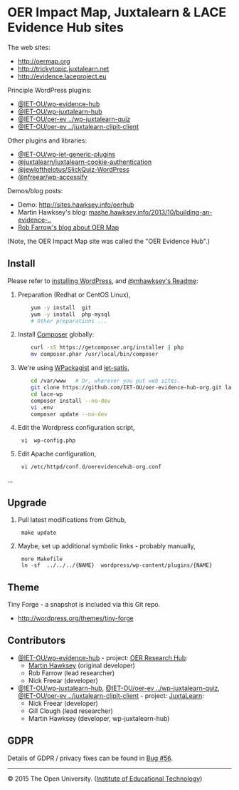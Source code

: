 # OER Impact Map, Juxtalearn & LACE Evidence Hub sites


The web sites:

* <http://oermap.org>
* <http://trickytopic.juxtalearn.net>
* <http://evidence.laceproject.eu>

Principle WordPress plugins:

* [@IET-OU/wp-evidence-hub][]
* [@IET-OU/wp-juxtalearn-hub][]
* [@IET-OU/oer-ev ../wp-juxtalearn-quiz][]
* [@IET-OU/oer-ev ../juxtalearn-clipit-client][]

Other plugins and libraries:

* [@IET-OU/wp-iet-generic-plugins][]
* [@juxtalearn/juxtalearn-cookie-authentication][]
* [@jewlofthelotus/SlickQuiz-WordPress][]
* [@nfreear/wp-accessify][]


Demos/blog posts:

* Demo:  <http://sites.hawksey.info/oerhub>
* Martin Hawksey's blog: [mashe.hawksey.info/2013/10/building-an-evidence-..][blog-build-plugin]
* [Rob Farrow's blog about OER Map][blog-oer-map]

(Note, the OER Impact Map site was called the "OER Evidence Hub".)


## Install

Please refer to [installing WordPress][wp-install], and [@mhawksey's Readme][plugin-readme-jx]:

1. Preparation (Redhat or CentOS Linux),

    ```sh
        yum -y install  git
        yum -y install  php-mysql
        # Other preparations ...
    ```

2. Install [Composer][] globally:
    ```sh
        curl -sS https://getcomposer.org/installer | php
        mv composer.phar /usr/local/bin/composer
    ```

2. We're using [WPackagist][] and [iet-satis][],

    ```sh
        cd /var/www   # Or, wherever you put web sites.
        git clone https://github.com/IET-OU/oer-evidence-hub-org.git lace-wp
        cd lace-wp
        composer install --no-dev
        vi .env
        composer update --no-dev
    ```

3. Edit the Wordpress configuration script,

        vi  wp-config.php

4. Edit Apache configuration,

        vi /etc/httpd/conf.d/oerevidencehub-org.conf

...


## Upgrade

1. Pull latest modifications from Github,

        make update

3. Maybe, set up additional symbolic links - probably manually,

        more Makefile
        ln -sf  ../../../{NAME}  wordpress/wp-content/plugins/{NAME}


## Theme

Tiny Forge - a snapshot is included via this Git repo.

* <http://wordpress.org/themes/tiny-forge>


## Contributors

* [@IET-OU/wp-evidence-hub][] - project: [OER Research Hub][]:
    * [Martin Hawksey][] (original developer)
    * Rob Farrow (lead researcher)
    * Nick Freear (developer)
* [@IET-OU/wp-juxtalearn-hub][], [@IET-OU/oer-ev ../wp-juxtalearn-quiz], [@IET-OU/oer-ev ../juxtalearn-clipit-client] - project: [JuxtaLearn]:
    * Nick Freear (developer)
    * Gill Clough (lead researcher)
    * Martin Hawksey (developer, wp-juxtalearn-hub)

## GDPR

Details of GDPR / privacy fixes can be found in [Bug #56][].

---
© 2015 The Open University. ([Institute of Educational Technology][])


[wp-install]: https://codex.wordpress.org/Installing_WordPress
[wp-secrets]: https://api.wordpress.org/secret-key/1.1/salt/
[plugin-readme-jx]: https://github.com/mhawksey/wp-juxtalearn-hub#readme
[plugin-readme]: https://github.com/mhawksey/wp-evidence-hub#readme
[blog-build-plugin]: https://mashe.hawksey.info/2013/10/building-an-evidence-hub-plugin-for-wordpress

[@IET-OU/wp-evidence-hub]:   https://github.com/IET-OU/wp-evidence-hub "Fork of: @mhawksey/wp-evidence-hub"
[@IET-OU/wp-juxtalearn-hub]: https://github.com/IET-OU/wp-juxtalearn-hub
[@IET-OU/wp-juxtalearn-quiz]: https://bitbucket.org/nfreear/wp-juxtalearn-quiz
[@IET-OU/wp-juxtalearn-clipit-client]: https://bitbucket.org/nfreear/wp-juxtalearn-clipit-client
[@IET-OU/oer-ev ../wp-juxtalearn-quiz]:
    https://github.com/IET-OU/oer-evidence-hub-org/tree/juxtalearn/wp-juxtalearn-quiz
[@IET-OU/oer-ev ../juxtalearn-clipit-client]: https://github.com/IET-OU/oer-evidence-hub-org/tree/juxtalearn/juxtalearn-clipit-client

[@IET-OU/wp-iet-generic-plugins]: https://github.com/IET-OU/wp-iet-generic-plugins
     "WordPress plugins: Simple Embed, Simple Menu, [tagcloud], [wp_query], IET attribution ..."
[@juxtalearn/juxtalearn-cookie-authentication]: https://github.com/juxtalearn/juxtalearn-cookie-authentication
[@nfreear/wp-accessify]:  https://github.com/nfreear/wp-accessify
[@jewlofthelotus/SlickQuiz-WordPress]: https://github.com/jewlofthelotus/SlickQuiz-WordPress
[Martin Hawksey]: https://mashe.hawksey.info/
[OER Research Hub]: http://oerresearchhub.org/
[blog-oer-map]: http://oerresearchhub.org/2014/05/14/visit-oer-impact-map-for-evidence-of-oer-impact/
[JuxtaLearn]: http://juxtalearn.eu/
[Institute of Educational Technology]: https://iet.open.ac.uk/

[Composer]: https://getcomposer.org/doc/00-intro.md#system-requirements "Dependency Manager for PHP - getting started"
[WPackagist]: https://wpackagist.org/ "This site mirrors the WordPress plugin and theme directories as a Composer repository."
[iet-satis]: https://embed.open.ac.uk/iet-satis/ "IET's test/ private Satis-based Packagist repository"
[bug #56]: https://github.com/IET-OU/oer-evidence-hub-org/issues/56 "GDPR/privacy"

[End]: //
